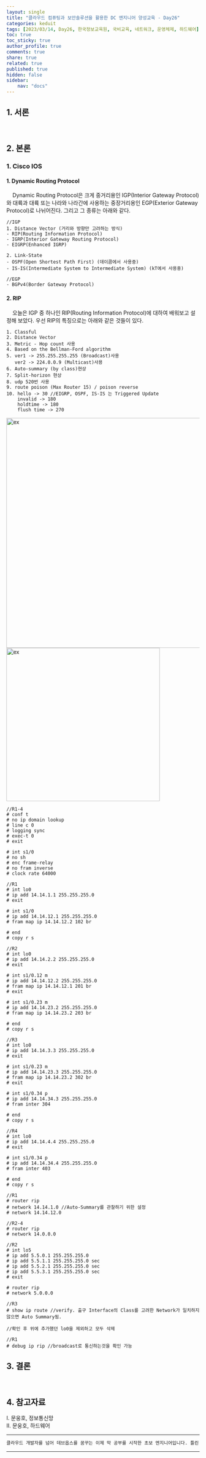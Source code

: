 ```yaml
---
layout: single
title: "클라우드 컴퓨팅과 보안솔루션을 활용한 DC 엔지니어 양성교육 - Day26"
categories: keduit
tags: [2023/03/14, Day26, 한국정보교육원, 국비교육, 네트워크, 운영체제, 하드웨어]
toc: true
toc_sticky: true
author_profile: true
comments: true
share: true
related: true
published: true
hidden: false
sidebar: 
    nav: "docs"
---
```


## 1. 서론  

&nbsp;&nbsp;&nbsp;&nbsp;

## 2. 본론  

### 1. Cisco IOS  

#### 1. Dynamic Routing Protocol

&nbsp;&nbsp;&nbsp;&nbsp;Dynamic Routing Protocol은 크게 중거리용인 IGP(Interior Gateway Protocol)와 대륙과 대륙 또는 나라와 나라간에 사용하는 중장거리용인 EGP(Exterior Gateway Protocol)로 나뉘어진다. 그리고 그 종류는 아래와 같다.

```
//IGP
1. Distance Vector (거리와 방향만 고려하는 방식)
- RIP(Routing Information Protocol)
- IGRP(Interior Gateway Routing Protocol)
- EIGRP(Enhanced IGRP)

2. Link-State
- OSPF(Open Shortest Path First) (데이콤에서 사용중)
- IS-IS(Intermediate System to Intermediate System) (kT에서 사용중)

//EGP
- BGPv4(Border Gateway Protocol)
```

#### 2. RIP

&nbsp;&nbsp;&nbsp;&nbsp;오늘은 IGP 중 하나인 RIP(Routing Information Protocol)에 대하여 배워보고 설정해 보았다. 우선 RIP의 특징으로는 아래와 같은 것들이 있다.

```
1. Classful
2. Distance Vector
3. Metric - Hop count 사용
4. Based on the Bellman-Ford algorithm
5. ver1 -> 255.255.255.255 (Broadcast)사용
   ver2 -> 224.0.0.9 (Multicast)사용
6. Auto-summary (by class)현상
7. Split-horizon 현상
8. udp 520번 사용
9. route poison (Max Router 15) / poison reverse
10. hello -> 30 //EIGRP, OSPF, IS-IS 는 Triggered Update
    invalid -> 180
    holdtime -> 180
    flush time -> 270
```

<img alt="ex" src="https://user-images.githubusercontent.com/124491456/224859596-23bd51d0-1d50-4a91-bc65-6b2305c941e7.png" width=600>

<img alt="ex" src="https://user-images.githubusercontent.com/124491456/224863760-25383f5e-5d3d-4b7e-a699-3736fecbb627.png" width=400>

```
//R1-4
# conf t
# no ip domain lookup
# line c 0
# logging sync
# exec-t 0
# exit

# int s1/0
# no sh
# enc frame-relay
# no fram inverse
# clock rate 64000
```

```
//R1
# int lo0
# ip add 14.14.1.1 255.255.255.0
# exit

# int s1/0
# ip add 14.14.12.1 255.255.255.0
# fram map ip 14.14.12.2 102 br

# end
# copy r s
```

```
//R2
# int lo0
# ip add 14.14.2.2 255.255.255.0
# exit

# int s1/0.12 m
# ip add 14.14.12.2 255.255.255.0
# fram map ip 14.14.12.1 201 br
# exit

# int s1/0.23 m
# ip add 14.14.23.2 255.255.255.0
# fram map ip 14.14.23.2 203 br

# end
# copy r s
```

```
//R3
# int lo0
# ip add 14.14.3.3 255.255.255.0
# exit

# int s1/0.23 m
# ip add 14.14.23.3 255.255.255.0
# fram map ip 14.14.23.2 302 br
# exit

# int s1/0.34 p
# ip add 14.14.34.3 255.255.255.0
# fram inter 304

# end
# copy r s
```

```
//R4
# int lo0
# ip add 14.14.4.4 255.255.255.0
# exit

# int s1/0.34 p
# ip add 14.14.34.4 255.255.255.0
# fram inter 403

# end
# copy r s
```

```
//R1
# router rip
# network 14.14.1.0 //Auto-Summary를 관찰하기 위한 설정
# network 14.14.12.0 
```

```
//R2-4
# router rip
# network 14.0.0.0
```

```
//R2
# int lo5
# ip add 5.5.0.1 255.255.255.0
# ip add 5.5.1.1 255.255.255.0 sec
# ip add 5.5.2.1 255.255.255.0 sec
# ip add 5.5.3.1 255.255.255.0 sec
# exit

# router rip
# network 5.0.0.0

//R3
# show ip route //verify. 출구 Interface의 Class를 고려한 Network가 일치하지 않으면 Auto Summary됨.

//확인 후 위에 추가했던 lo0을 제외하고 모두 삭제

//R1
# debug ip rip //broadcast로 통신하는것을 확인 가능
```















## 3. 결론  

&nbsp;&nbsp;&nbsp;&nbsp;


## 4. 참고자료  

Ⅰ. 문웅호, 정보통신망   
Ⅱ. 문웅호, 하드웨어

---

```bash
클라우드 개발자를 넘어 데브옵스를 꿈꾸는 이제 막 공부를 시작한 초보 엔지니어입니다. 틀린 점이 있으면 친절하게 댓글 부탁드립니다. :)
```

---
